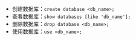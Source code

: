 - 创建数据库：`create database <db_name>;`
- 查看数据库：`show databases [like 'db_name'];`
- 删除数据库：`drop database <db_name>;`
- 使用数据库：`use <db_name>;` 

